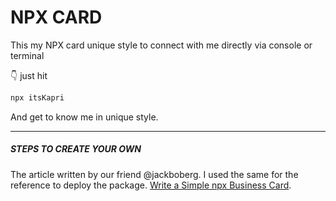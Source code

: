 # NPX CARD
This my NPX card unique style to connect with me directly via console or terminal

👇 just hit 
```bash
npx itsKapri
```
And get to know me in unique style.

<hr/>

##### STEPS TO CREATE YOUR OWN
The article written by our friend @jackboberg. I used the same for the reference to deploy the package. 
[Write a Simple npx Business Card](https://studioelsa.se/blog/open-source-oss-npx-business-card). 